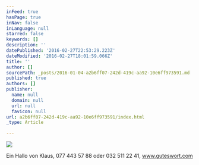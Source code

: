 ```yaml
---
inFeed: true
hasPage: true
inNav: false
inLanguage: null
starred: false
keywords: []
description: ''
datePublished: '2016-02-27T22:53:29.223Z'
dateModified: '2016-02-27T18:01:59.066Z'
title: ''
author: []
sourcePath: _posts/2016-01-04-a2b6ff07-242d-419c-aa92-10e6ff973591.md
published: true
authors: []
publisher:
  name: null
  domain: null
  url: null
  favicon: null
url: a2b6ff07-242d-419c-aa92-10e6ff973591/index.html
_type: Article

---
```

![](https://the-grid-user-content.s3-us-west-2.amazonaws.com/0d7f303e-df56-49dc-a270-7031fabe30da.JPG)

Ein Hallo von Klaus, 077 443 57 88 oder 032 511 22 41, www.guteswort.com